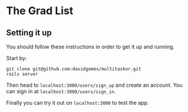 # The Grad List

Setting it up
-------------
You should follow these instructions in order to get it up and running.

Start by:

    git clone git@github.com:davidgomes/multitaskor.git
    rails server

Then head to `localhost:3000/users/sign_up` and create an account. You can sign in at `localhost:3000/users/sign_in`.

Finally you can try it out on `localhost:3000` to test the app.